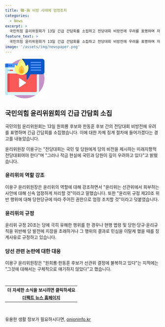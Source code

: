 ```yaml
---
title: 韓·與 비방 사태에 엄정조치
categories:
  - News
excerpt: >
  국민의힘 윤리위원회가 13일 긴급 간담회를 소집하고 전당대회 비방전에 우려를 표명하며 자체 징계 절차에 나서겠다고 경고했다. 원희룡 후보와 한동훈 후보 간 비방이 격화한 데 따른 것이며, 윤리위원장은 전당대회는 국민 및 당원에게 당의 비전을 제시하는 미래지향적 전당대회여야 한다며 그런데 작금 현실에 국민과 당원이 깊이 우려하고 있다고 밝혔다. 윤리위는 선관위 조치와는 별개로 윤리위 규정 제20조 위반 행위에 대해 엄정 조치할 것이라 강조했다.
feature_text: >
  국민의힘 윤리위원회가 13일 긴급 간담회를 소집하고 전당대회 비방전에 우려를 표명하며 자체 징계 절차에 나서겠다고 경고했다. 원희룡 후보와 한동훈 후보 간 비방이 격화한 데 따른 것이며, 윤리위원장은 전당대회는 국민 및 당원에게 당의 비전을 제시하는 미래지향적 전당대회여야 한다며 그런데 작금 현실에 국민과 당원이 깊이 우려하고 있다고 밝혔다. 윤리위는 선관위 조치와는 별개로 윤리위 규정 제20조 위반 행위에 대해 엄정 조치할 것이라 강조했다.
image: '/assets/img/newspaper.png'
---
```


<p><img src="/assets/img/news.png" alt="rentncar 속보" /></p>

<h2 data-ke-size="size26">국민의힘 윤리위원회의 긴급 간담회 소집</h2>

<p data-ke-size="size16">국민의힘 윤리위원회는 13일 원희룡 후보와 한동훈 후보 간의 전당대회 비방전에 우려를 표명하며 긴급 간담회를 소집했습니다. 이에 대한 자체 징계 절차에 들어가겠다는 경고를 내놓았습니다.</p>

<p data-ke-size="size16">윤리위원장 이용구는 "전당대회는 국민 및 당원에게 당의 비전을 제시하는 미래지향적 전당대회여야 한다"며 "그러나 작금 현실에 국민과 당원이 깊이 우려하고 있다"고 밝혔습니다.</p>

<h3 data-ke-size="size24">윤리위의 역할 강조</h3>

<p data-ke-size="size16">이용구 윤리위원장은 윤리위의 역할에 대해 강조하면서 "윤리위는 선관위에서 회부하는 사안에 대해 신속 엄정하게 처리할 것"이라고 말했습니다. 또한 "윤리위 규정 제20조 위반 행위에 대해 당헌당규에 따라 주어진 권한으로 엄정 조치할 것"이라고 덧붙였습니다.</p>

<h3 data-ke-size="size24">윤리위의 규정</h3>

<p data-ke-size="size16">윤리위 규정 20조는 당에 극히 유해한 행위를 한 경우나 현행 법령 및 당헌·당규·윤리규칙을 위반해 당 발전에 지장을 초래하거나 그 행위의 결과로 민심을 이탈케 했을 때를 징계사유로 규정하고 있습니다.</p>

<h3 data-ke-size="size24">당선 관련 논란에 대한 대응</h3>

<p data-ke-size="size16">이용구 윤리위원장은 "원희룡·한동훈 후보가 선관위 결정에 불복하고 있다"는 지적에는 "그것에 대해서는 구체적으로 얘기하지 않았다"고 했습니다.</p>

<p data-ke-size="size16">&nbsp;</p>

<table>
<tbody>
<tr>
<td style="text-align: center; height: 17px;"><b>더 자세한 소식을 보시려면 클릭하세요</b></td>
</tr>
<tr>
<td style="text-align: center; height: 17px;"><b><a href="https://talk.tf.co.kr/bbs/report/write" target="_blank">더팩트 뉴스 홈페이지</a></b></td>
</tr>
</tbody>
</table>

<p data-ke-size="size16">&nbsp;</p>
유용한 생활 정보가 필요하시다면, <a href="https://onioninfo.kr" rel="dofollow">onioninfo.kr</a>


